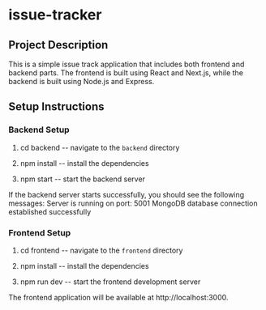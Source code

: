# issue-tracker

## Project Description

This is a simple issue track application that includes both frontend and backend parts. The frontend is built using React and Next.js, while the backend is built using Node.js and Express.

## Setup Instructions
### Backend Setup
1. cd backend -- navigate to the `backend` directory

2. npm install -- install the dependencies

4. npm start -- start the backend server

If the backend server starts successfully, you should see the following messages:
Server is running on port: 5001
MongoDB database connection established successfully

### Frontend Setup
1. cd frontend -- navigate to the `frontend` directory

2. npm install -- install the dependencies

3. npm run dev -- start the frontend development server

The frontend application will be available at http://localhost:3000.